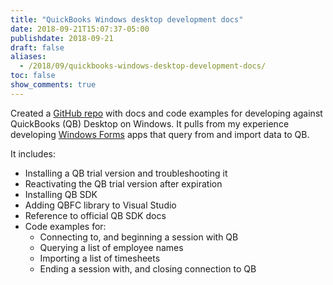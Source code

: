 ```yaml
---
title: "QuickBooks Windows desktop development docs"
date: 2018-09-21T15:07:37-05:00
publishdate: 2018-09-21
draft: false
aliases:
  - /2018/09/quickbooks-windows-desktop-development-docs/
toc: false
show_comments: true
---
```


Created a [GitHub repo](https://github.com/zwbetz-gh/qb-win-desktop-dev-docs) with docs and code examples for developing against QuickBooks (QB) Desktop on Windows. It pulls from my experience developing [Windows Forms](https://docs.microsoft.com/en-us/dotnet/framework/winforms/) apps that query from and import data to QB.

It includes:

* Installing a QB trial version and troubleshooting it
* Reactivating the QB trial version after expiration
* Installing QB SDK
* Adding QBFC library to Visual Studio
* Reference to official QB SDK docs
* Code examples for:
    * Connecting to, and beginning a session with QB
    * Querying a list of employee names
    * Importing a list of timesheets
    * Ending a session with, and closing connection to QB
